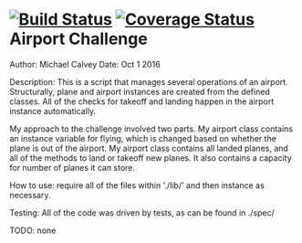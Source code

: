 [![Build Status](https://travis-ci.org/LMCMLJ/airport_challenge.svg?branch=master)](https://travis-ci.org/LMCMLJ/airport_challenge)
[![Coverage
Status](https://coveralls.io/repos/github/LMCMLJ/airport_challenge/badge.svg?branch=master)](https://coveralls.io/github/LMCMLJ/airport_challenge?branch=master)
Airport Challenge
=================
Author: Michael Calvey
Date: Oct 1 2016

Description: This is a script that manages several operations of an airport.
Structurally, plane and airport instances are created from the defined classes.
All of the checks for takeoff and landing happen in the airport instance
automatically.

My approach to the challenge involved two parts. My airport class contains an
instance variable for flying, which is changed based on whether the plane is out
 of the airport. My airport class contains all landed planes, and all of the
 methods to land or takeoff new planes. It also contains a capacity for number
 of planes it can store.

How to use: require all of the files within './lib/' and then instance as necessary.

Testing: All of the code was driven by tests, as can be found in ./spec/

TODO: none

